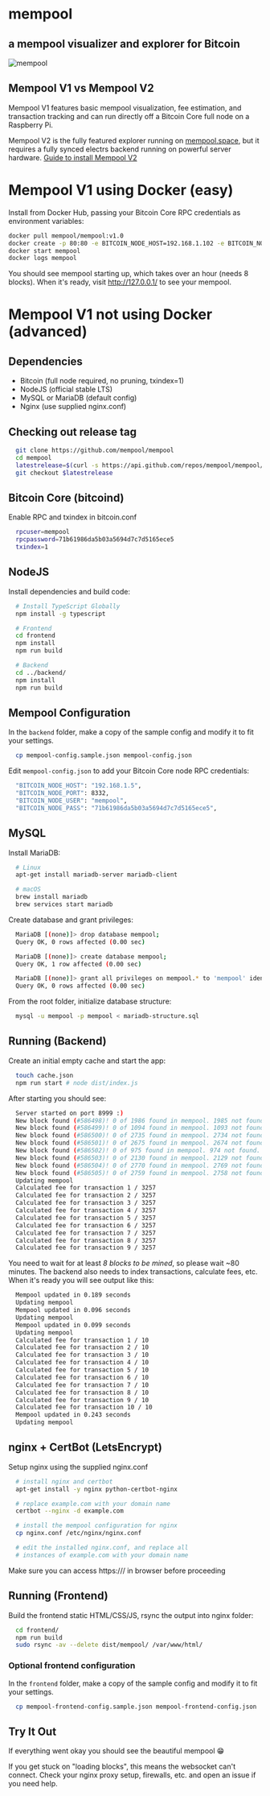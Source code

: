 # mempool
## a mempool visualizer and explorer for Bitcoin

![mempool](https://pbs.twimg.com/media/Ei8p_flUcAEjfXE?format=jpg&name=4096x4096)

## Mempool V1 vs Mempool V2

Mempool V1 features basic mempool visualization, fee estimation, and transaction tracking and can run directly off a Bitcoin Core full node on a Raspberry Pi.

Mempool V2 is the fully featured explorer running on [mempool.space](https://mempool.space/), but it requires a fully synced electrs backend running on powerful server hardware. [Guide to install Mempool V2](https://github.com/mempool/mempool/tree/master/production)

# Mempool V1 using Docker (easy)

Install from Docker Hub, passing your Bitcoin Core RPC credentials as environment variables:

```bash
docker pull mempool/mempool:v1.0
docker create -p 80:80 -e BITCOIN_NODE_HOST=192.168.1.102 -e BITCOIN_NODE_USER=foo -e BITCOIN_NODE_PASS=bar --name mempool mempool/mempool:v1.0
docker start mempool
docker logs mempool
```

You should see mempool starting up, which takes over an hour (needs 8 blocks). When it's ready, visit http://127.0.0.1/ to see your mempool.

# Mempool V1 not using Docker (advanced)

## Dependencies

* Bitcoin (full node required, no pruning, txindex=1)
* NodeJS (official stable LTS)
* MySQL or MariaDB (default config)
* Nginx (use supplied nginx.conf)

## Checking out release tag
```bash
  git clone https://github.com/mempool/mempool
  cd mempool
  latestrelease=$(curl -s https://api.github.com/repos/mempool/mempool/releases/latest | grep -oP '"tag_name": "\K(.*)(?=")')
  git checkout $latestrelease
```

## Bitcoin Core (bitcoind)

Enable RPC and txindex in bitcoin.conf

```bash
  rpcuser=mempool
  rpcpassword=71b61986da5b03a5694d7c7d5165ece5
  txindex=1
```

## NodeJS

Install dependencies and build code:

```bash
  # Install TypeScript Globally
  npm install -g typescript

  # Frontend
  cd frontend
  npm install
  npm run build

  # Backend
  cd ../backend/
  npm install
  npm run build
```

## Mempool Configuration
In the `backend` folder, make a copy of the sample config and modify it to fit your settings.

```bash
  cp mempool-config.sample.json mempool-config.json
```

Edit `mempool-config.json` to add your Bitcoin Core node RPC credentials:
```bash
  "BITCOIN_NODE_HOST": "192.168.1.5",
  "BITCOIN_NODE_PORT": 8332,
  "BITCOIN_NODE_USER": "mempool",
  "BITCOIN_NODE_PASS": "71b61986da5b03a5694d7c7d5165ece5",
```

## MySQL

Install MariaDB:

```bash
  # Linux
  apt-get install mariadb-server mariadb-client

  # macOS
  brew install mariadb
  brew services start mariadb
```

Create database and grant privileges:
```bash
  MariaDB [(none)]> drop database mempool;
  Query OK, 0 rows affected (0.00 sec)

  MariaDB [(none)]> create database mempool;
  Query OK, 1 row affected (0.00 sec)

  MariaDB [(none)]> grant all privileges on mempool.* to 'mempool' identified by 'mempool';
  Query OK, 0 rows affected (0.00 sec)
```

From the root folder, initialize database structure:

```bash
  mysql -u mempool -p mempool < mariadb-structure.sql
```

## Running (Backend)

Create an initial empty cache and start the app:

```bash
  touch cache.json
  npm run start # node dist/index.js
```

After starting you should see:

```bash
  Server started on port 8999 :)
  New block found (#586498)! 0 of 1986 found in mempool. 1985 not found.
  New block found (#586499)! 0 of 1094 found in mempool. 1093 not found.
  New block found (#586500)! 0 of 2735 found in mempool. 2734 not found.
  New block found (#586501)! 0 of 2675 found in mempool. 2674 not found.
  New block found (#586502)! 0 of 975 found in mempool. 974 not found.
  New block found (#586503)! 0 of 2130 found in mempool. 2129 not found.
  New block found (#586504)! 0 of 2770 found in mempool. 2769 not found.
  New block found (#586505)! 0 of 2759 found in mempool. 2758 not found.
  Updating mempool
  Calculated fee for transaction 1 / 3257
  Calculated fee for transaction 2 / 3257
  Calculated fee for transaction 3 / 3257
  Calculated fee for transaction 4 / 3257
  Calculated fee for transaction 5 / 3257
  Calculated fee for transaction 6 / 3257
  Calculated fee for transaction 7 / 3257
  Calculated fee for transaction 8 / 3257
  Calculated fee for transaction 9 / 3257
```
You need to wait for at least *8 blocks to be mined*, so please wait ~80 minutes.
The backend also needs to index transactions, calculate fees, etc.
When it's ready you will see output like this:

```bash
  Mempool updated in 0.189 seconds
  Updating mempool
  Mempool updated in 0.096 seconds
  Updating mempool
  Mempool updated in 0.099 seconds
  Updating mempool
  Calculated fee for transaction 1 / 10
  Calculated fee for transaction 2 / 10
  Calculated fee for transaction 3 / 10
  Calculated fee for transaction 4 / 10
  Calculated fee for transaction 5 / 10
  Calculated fee for transaction 6 / 10
  Calculated fee for transaction 7 / 10
  Calculated fee for transaction 8 / 10
  Calculated fee for transaction 9 / 10
  Calculated fee for transaction 10 / 10
  Mempool updated in 0.243 seconds
  Updating mempool
```

## nginx + CertBot (LetsEncrypt)
Setup nginx using the supplied nginx.conf

```bash
  # install nginx and certbot
  apt-get install -y nginx python-certbot-nginx

  # replace example.com with your domain name
  certbot --nginx -d example.com

  # install the mempool configuration for nginx
  cp nginx.conf /etc/nginx/nginx.conf

  # edit the installed nginx.conf, and replace all
  # instances of example.com with your domain name
```
Make sure you can access https://<your-domain-name>/ in browser before proceeding


## Running (Frontend)

Build the frontend static HTML/CSS/JS, rsync the output into nginx folder:

```bash
  cd frontend/
  npm run build
  sudo rsync -av --delete dist/mempool/ /var/www/html/
```

### Optional frontend configuration
In the `frontend` folder, make a copy of the sample config and modify it to fit your settings.

```bash
  cp mempool-frontend-config.sample.json mempool-frontend-config.json
```

## Try It Out

If everything went okay you should see the beautiful mempool :grin:

If you get stuck on "loading blocks", this means the websocket can't connect.
Check your nginx proxy setup, firewalls, etc. and open an issue if you need help.
